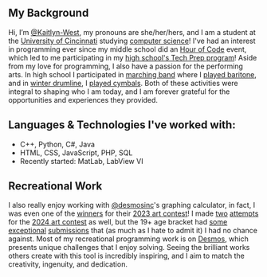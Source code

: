 ## My Background
  Hi, I’m [@Kaitlyn-West](https://github.com/Kaitlyn-West), my pronouns are she/her/hers, and I am a student at the [University of Cincinnati](https://uc.edu) studying [computer science](https://ceas.uc.edu/academics/departments/computer-science/degrees-programs/computer-science-bachelor-of-science.html)! I've had an interest in programming ever since my middle school did an [Hour of Code](https://code.org) event, which led to me participating in my [high school's Tech Prep program](https://centervilleitcs.com)! Aside from my love for programming, I also have a passion for the performing arts. In high school I participated in [marching band](https://youtu.be/PoQOS9aAL9A?si=9SlV_SQMoCg4N9_S) where I [played baritone](https://www.youtube.com/watch?v=EtGiZ8_5iSI), and in [winter drumline](https://youtu.be/DwyODt1GPcw?si=U35vGN6Z0Om2F34L), I [played cymbals](https://www.youtube.com/watch?v=gDi9bAtpnC8). Both of these activities were integral to shaping who I am today, and I am forever grateful for the opportunities and experiences they provided. 
  
## Languages & Technologies I've worked with:
- C++, Python, C#, Java  
- HTML, CSS, JavaScript, PHP, SQL  
- Recently started: MatLab, LabView VI

## Recreational Work
  I also really enjoy working with [@desmosinc](https://github.com/desmosinc)'s graphing calculator, in fact, I was even one of the [winners](https://www.desmos.com/art-2023#17;sahvbml7w7) for their [2023 art contest](https://www.desmos.com/art-2023#17)! I made [two](https://www.desmos.com/3d/sqwdaw1teh) [attempts](https://www.desmos.com/calculator/eqzu1wlhlq) for the [2024 art contest](https://desmos.com/art) as well, but the 19+ age bracket had [some](https://www.desmos.com/art#19;7rjmjitoa2) [exceptional](https://www.desmos.com/art#19;vjolrybqdt) [submissions](https://www.desmos.com/art#19;icoaxvej64) that (as much as I hate to admit it) I had no chance against. Most of my recreational programming work is on [Desmos](https://desmos.com), which presents unique challenges that I enjoy solving. Seeing the brilliant works others create with this tool is incredibly inspiring, and I aim to match the creativity, ingenuity, and dedication.
